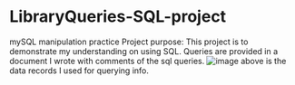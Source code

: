 # LibraryQueries-SQL-project
mySQL manipulation practice
Project purpose: 
This project is to demonstrate my understanding on using SQL. 
Queries are provided in a document I wrote with comments of the sql queries.
![image](https://user-images.githubusercontent.com/106271123/201484157-207021a5-94df-4504-bc77-b5f65091bac8.png)
above is the data records I used for querying info.

